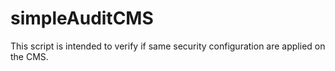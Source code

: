 # simpleAuditCMS
This script is intended to verify if same security configuration are applied on the CMS.
